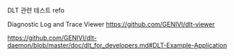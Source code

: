DLT 관련 테스트 refo

Diagnostic Log and Trace Viewer
https://github.com/GENIVI/dlt-viewer


https://github.com/GENIVI/dlt-daemon/blob/master/doc/dlt_for_developers.md#DLT-Example-Application
